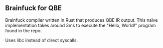 ## Brainfuck for QBE

Brainfuck compiler written in Rust that produces QBE IR output.
This naïve implementation takes around 3ms to execute the 
"Hello, World!" program found in the repo. 

Uses libc instead of direct syscalls.
